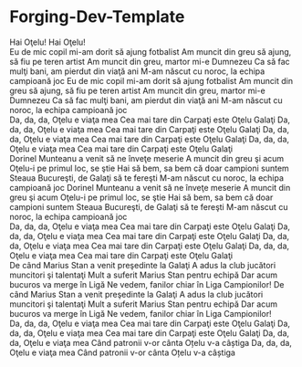 # Forging-Dev-Template


Hai Oţelu!
Hai Oţelu!
<br/>
Eu de mic copil mi-am dorit să ajung fotbalist
Am muncit din greu să ajung, să fiu pe teren artist
Am muncit din greu, martor mi-e Dumnezeu
Ca să fac mulţi bani, am pierdut din viaţă ani
M-am născut cu noroc, la echipa campioană joc
Eu de mic copil mi-am dorit să ajung fotbalist
Am muncit din greu să ajung, să fiu pe teren artist
Am muncit din greu, martor mi-e Dumnezeu
Ca să fac mulţi bani, am pierdut din viaţă ani
M-am născut cu noroc, la echipa campioană joc
<br/>
Da, da, da, Oţelu e viaţa mea
Cea mai tare din Carpaţi este Oţelu Galaţi
Da, da, da, Oţelu e viaţa mea
Cea mai tare din Carpaţi este Oţelu Galaţi
Da, da, da, Oţelu e viaţa mеa
Cea mai tare din Carpaţi estе Oţelu Galaţi
Da, da, da, Oţelu e viaţa mea
Cea mai tare din Carpaţi este Oţelu Galaţi
<br/>
Dorinel Munteanu a venit să ne înveţe meserie
A muncit din greu şi acum Oţelu-i pe primul loc, se ştie
Hai să bem, sa bem că doar campioni suntem
Steaua Bucureşti, de Galaţi să te fereşti
M-am născut cu noroc, la echipa campioană joc
Dorinel Munteanu a venit să ne înveţe meserie
A muncit din greu şi acum Oţelu-i pe primul loc, se ştie
Hai să bem, sa bem că doar campioni suntem
Steaua Bucureşti, de Galaţi să te fereşti
M-am născut cu noroc, la echipa campioană joc
<br/>
Da, da, da, Oţelu e viaţa mea
Cea mai tare din Carpaţi este Oţelu Galaţi
Da, da, da, Oţelu e viaţa mea
Cea mai tare din Carpaţi este Oţelu Galaţi
Da, da, da, Oţelu e viaţa mea
Cea mai tare din Carpaţi este Oţelu Galaţi
Da, da, da, Oţelu e viaţa mea
Cea mai tare din Carpaţi este Oţelu Galaţi
<br/>
De când Marius Stan a venit preşedinte la Galaţi
A adus la club jucători muncitori şi talentaţi
Mult a suferit Marius Stan pentru echipă
Dar acum bucuros va merge în Ligă
Ne vedem, fanilor chiar în Liga Campionilor!
De când Marius Stan a venit preşedinte la Galaţi
A adus la club jucători muncitori şi talentaţi
Mult a suferit Marius Stan pentru echipă
Dar acum bucuros va merge în Ligă
Ne vedem, fanilor chiar în Liga Campionilor!
<br/>
Da, da, da, Oţelu e viaţa mea
Cea mai tare din Carpaţi este Oţelu Galaţi
Da, da, da, Oţelu e viaţa mea
Cea mai tare din Carpaţi este Oţelu Galaţi
Da, da, da, Oţelu e viaţa mea
Când patronii v-or cânta Oțelu v-a câștiga
Da, da, da, Oţelu e viaţa mea
Când patronii v-or cânta Oțelu v-a câștiga
